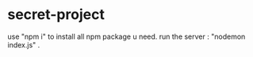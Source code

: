 # secret-project
use "npm i" to install all npm package u need.
run the server : "nodemon index.js" .
